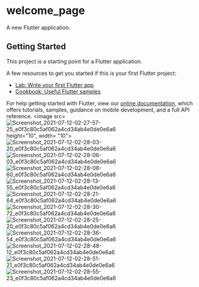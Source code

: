 # welcome_page

A new Flutter application.

## Getting Started

This project is a starting point for a Flutter application.

A few resources to get you started if this is your first Flutter project:

- [Lab: Write your first Flutter app](https://flutter.dev/docs/get-started/codelab)
- [Cookbook: Useful Flutter samples](https://flutter.dev/docs/cookbook)

For help getting started with Flutter, view our
[online documentation](https://flutter.dev/docs), which offers tutorials,
samples, guidance on mobile development, and a full API reference.
<image src=![Screenshot_2021-07-12-02-27-57-25_e0f3c80c5af062a4cd34ab4e0de0e6a6](https://user-images.githubusercontent.com/72881195/125469234-b68482c8-94c6-4451-8f7b-1c7dd0f64c23.jpg) height="10", width= "10">
![Screenshot_2021-07-12-02-28-03-20_e0f3c80c5af062a4cd34ab4e0de0e6a6](https://user-images.githubusercontent.com/72881195/125469242-ead08aaa-9c07-4686-8726-0a3f9f9e7437.jpg)
![Screenshot_2021-07-12-02-28-06-03_e0f3c80c5af062a4cd34ab4e0de0e6a6](https://user-images.githubusercontent.com/72881195/125469263-26e58ef7-27af-48ec-af66-420f17682775.jpg)
![Screenshot_2021-07-12-02-28-08-60_e0f3c80c5af062a4cd34ab4e0de0e6a6](https://user-images.githubusercontent.com/72881195/125469277-31d2d07b-3c2d-4d2f-a363-9a50553a784a.jpg)
![Screenshot_2021-07-12-02-28-13-55_e0f3c80c5af062a4cd34ab4e0de0e6a6](https://user-images.githubusercontent.com/72881195/125469362-9247f6e3-a625-475a-96ce-8c5e0e775d30.jpg)
![Screenshot_2021-07-12-02-28-21-64_e0f3c80c5af062a4cd34ab4e0de0e6a6](https://user-images.githubusercontent.com/72881195/125469426-c9b78322-297d-463d-9feb-bd6f01529a40.jpg)
![Screenshot_2021-07-12-02-28-30-72_e0f3c80c5af062a4cd34ab4e0de0e6a6](https://user-images.githubusercontent.com/72881195/125469445-b4ccfe32-fe8d-43f7-9289-94b021b5e6f1.jpg)
![Screenshot_2021-07-12-02-28-25-20_e0f3c80c5af062a4cd34ab4e0de0e6a6](https://user-images.githubusercontent.com/72881195/125469502-c399b7b9-5261-4827-a064-53a270a05a6e.jpg)
![Screenshot_2021-07-12-02-28-36-54_e0f3c80c5af062a4cd34ab4e0de0e6a6](https://user-images.githubusercontent.com/72881195/125469558-fac9ce67-b5b2-4139-86a4-632ad56f026c.jpg)
![Screenshot_2021-07-12-02-28-48-12_e0f3c80c5af062a4cd34ab4e0de0e6a6](https://user-images.githubusercontent.com/72881195/125469590-e632b5af-cafc-43b9-adc1-861bbf5c4dfd.jpg)
![Screenshot_2021-07-12-02-28-51-21_e0f3c80c5af062a4cd34ab4e0de0e6a6](https://user-images.githubusercontent.com/72881195/125469622-24eb99d8-c298-4023-ae09-98289ed53711.jpg)
![Screenshot_2021-07-12-02-28-55-23_e0f3c80c5af062a4cd34ab4e0de0e6a6](https://user-images.githubusercontent.com/72881195/125469655-b886cb22-d4d6-4814-8ef0-91fad99c5af5.jpg)
